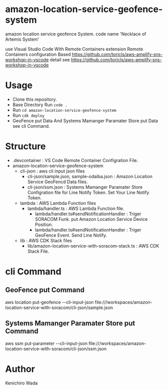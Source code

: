 # amazon-location-service-geofence-system

amazon location service geofence System.
code name 'Necklace of Artemis System'

use Visual Studio Code With Remote Containers extension
Remote Containers configuration Based https://github.com/toricls/aws-amplify-sns-workshop-in-vscode
detail see https://github.com/toricls/aws-amplify-sns-workshop-in-vscode

# Usage

- Clone this repository.
- Base Directory Run `code .`
- Run `cd amazon-location-service-geofence-system`
- Run `cdk deploy`
- GeoFence put Data And Systems Mamanger Paramater Store put Data see cli Command.

# Structure

- .devcontainer : VS Code Remote Container Configration File.
- amazon-location-service-geofence-system
  - cli-json : aws cli input json files
    - cli-json/sample.json, sample-odaiba.json : Amazon Location Service GeoFencd Data files.
    - cli-json/ssm.json : Systems Mamanger Paramater Store Configration file for Line Notify Token. Set Your Line Notify Token.
  - lambda : AWS Lambda Function files
    - lambda/handler.ts : AWS Lambda Function file.
      - lambda/handler.ts#sendNotificationHandler : Triger SORACOM Funk. put Amazon Location Service Device Position.
      - lambda/handler.ts#sendNotificationHandler : Triger GeoFence Event. Send Line Notify.
  - lib : AWS CDK Stack files
    - lib/amazon-location-service-with-soracom-stack.ts : AWS CDK Stack File.

# cli Command

## GeoFence put Command

aws location put-geofence --cli-input-json file:///workspaces/amazon-location-service-with-soracom/cli-json/sample.json

## Systems Mamanger Paramater Store put Command

aws ssm put-parameter --cli-input-json file:///workspaces/amazon-location-service-with-soracom/cli-json/ssm.json

# Author

Kenichiro Wada

